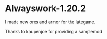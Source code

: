 # Alwayswork-1.20.2
 
I made new ores and armor for the lategame.

Thanks to kaupenjoe for providing a samplemod
